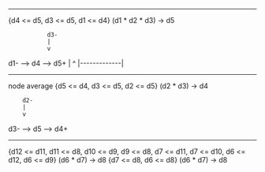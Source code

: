 
----------------------------------------------------------------
{d4 <= d5, d3 <= d5, d1 <= d4} (d1 * d2 * d3) -> d5

               d3-
               |
               v
d1- --> d4 --> d5+
 |             ^
 |-------------|

--------------------------------------------------------
node average 
{d5 <= d4, d3 <= d5, d2 <= d5} (d2 * d3) -> d4

        d2-
        |
        v
d3- --> d5 --> d4+ 

---------------------------------------------------------
{d12 <= d11, d11 <= d8, d10 <= d9, d9 <= d8, d7 <= d11, d7 <= d10, d6 <= d12, d6 <= d9} (d6 * d7) -> d8
{d7 <= d8, d6 <= d8} (d6 * d7) -> d8

